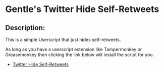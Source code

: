 # Gentle's Twitter Hide Self-Retweets

## Description:
This is a simple Userscript that just hides self-retweets.

As long as you have a userscript extension like Tampermonkey or Greasemonkey then clicking the link below will install the script for you.
* [Twitter Hide Self-Retweets](https://github.com/GentlePuppet/Gentles_Tampermonkey_Userscripts/raw/main/Twitter%20Hide%20Self-Retweets/Twitter_Remove_Self-Retweets.user.js)
